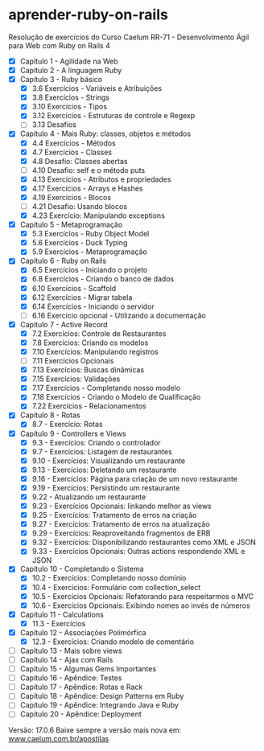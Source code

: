 # aprender-ruby-on-rails
Resolução de exercícios do Curso Caelum RR-71 - Desenvolvimento Ágil para Web com Ruby on Rails 4
- [x] Capítulo 1 - Agilidade na Web
- [x] Capítulo 2 - A linguagem Ruby
- [x] Capítulo 3 - Ruby básico
  - [x] 3.6 Exercícios - Variáveis e Atribuições
  - [x] 3.8 Exercícios - Strings
  - [x] 3.10 Exercícios - Tipos
  - [x] 3.12 Exercícios - Estruturas de controle e Regexp
  - [ ] 3.13 Desafios
- [x] Capítulo 4 - Mais Ruby: classes, objetos e métodos
    - [x] 4.4 Exercícios - Métodos
    - [x] 4.7 Exercícios - Classes
    - [x] 4.8 Desafio: Classes abertas
    - [ ] 4.10 Desafio: self e o método puts
    - [x] 4.13 Exercícios - Atributos e propriedades
    - [x] 4.17 Exercícios - Arrays e Hashes
    - [x] 4.19 Exercícios - Blocos
    - [ ] 4.21 Desafio: Usando blocos
    - [x] 4.23 Exercício: Manipulando exceptions
- [x] Capítulo 5 - Metaprogramação
    - [x] 5.3 Exercícios - Ruby Object Model
    - [x] 5.6 Exercícios - Duck Typing
    - [x] 5.9 Exercícios - Metaprogramação
- [x] Capítulo 6 - Ruby on Rails
  - [x] 6.5 Exercícios - Iniciando o projeto
  - [x] 6.8 Exercícios - Criando o banco de dados
  - [x] 6.10 Exercícios - Scaffold
  - [x] 6.12 Exercícios - Migrar tabela
  - [x] 6.14 Exercícios - Iniciando o servidor
  - [ ] 6.16 Exercício opcional - Utilizando a documentação
- [x] Capítulo 7 - Active Record
  - [x] 7.2 Exercícios: Controle de Restaurantes
  - [x] 7.8 Exercícios: Criando os modelos
  - [x] 7.10 Exercícios: Manipulando registros
  - [ ] 7.11 Exercícios Opcionais
  - [x] 7.13 Exercícios: Buscas dinâmicas
  - [x] 7.15 Exercícios: Validações
  - [x] 7.17 Exercícios - Completando nosso modelo
  - [x] 7.18 Exercícios - Criando o Modelo de Qualificação
  - [x] 7.22 Exercícios - Relacionamentos
- [x] Capítulo 8 - Rotas
  - [x] 8.7 - Exercício: Rotas
- [x] Capítulo 9 - Controllers e Views
  - [x] 9.3 - Exercícios: Criando o controlador
  - [x] 9.7 - Exercícios: Listagem de restaurantes
  - [x] 9.10 - Exercícios: Visualizando um restaurante
  - [x] 9.13 - Exercícios: Deletando um restaurante
  - [x] 9.16 - Exercícios: Página para criação de um novo restaurante
  - [x] 9.19 - Exercícios: Persistindo um restaurante
  - [x] 9.22 - Atualizando um restaurante
  - [x] 9.23 - Exercícios Opcionais: linkando melhor as views
  - [x] 9.25 - Exercícios: Tratamento de erros na criação
  - [x] 9.27 - Exercícios: Tratamento de erros na atualização
  - [x] 9.29 - Exercícios: Reaproveitando fragmentos de ERB
  - [x] 9.32 - Exercícios: Disponibilizando restaurantes como XML e JSON
  - [x] 9.33 - Exercícios Opcionais: Outras actions respondendo XML e JSON
- [x] Capítulo 10 - Completando o Sistema
  - [x] 10.2 - Exercícios: Completando nosso domínio
  - [x] 10.4 - Exercícios: Formulário com collection_select
  - [x] 10.5 - Exercícios Opcionais: Refatorando para respeitarmos o MVC
  - [x] 10.6 - Exercícios Opcionais: Exibindo nomes ao invés de números
- [x] Capítulo 11 - Calculations
  - [x] 11.3 - Exercícios
- [x] Capítulo 12 - Associações Polimórfica
  - [x] 12.3 - Exercícios: Criando modelo de comentário
- [ ] Capítulo 13 - Mais sobre views
- [ ] Capítulo 14 - Ajax com Rails
- [ ] Capítulo 15 - Algumas Gems Importantes
- [ ] Capítulo 16 - Apêndice: Testes
- [ ] Capítulo 17 - Apêndice: Rotas e Rack
- [ ] Capítulo 18 - Apêndice: Design Patterns em Ruby
- [ ] Capítulo 19 - Apêndice: Integrando Java e Ruby
- [ ] Capítulo 20 - Apêndice: Deployment

Versão: 17.0.6
Baixe sempre a versão mais nova em: www.caelum.com.br/apostilas
